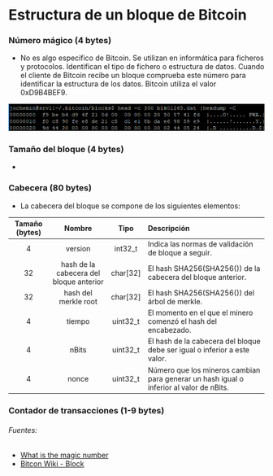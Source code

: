 # Estructura de un bloque de Bitcoin

### Número mágico (4 bytes)
 - No es algo específico de Bitcoin. Se utilizan en informática para ficheros y protocolos. Identifican el tipo de fichero o estructura de datos. Cuando el cliente de Bitcoin recibe un bloque comprueba este número para identificar la estructura de los datos. Bitcoin utiliza el valor 0xD9B4BEF9.

<p align="center">
  <img src="img_estruct_bloque/magic_number.png?raw=true" alt="Cabecera Bloque Bitcoin"/>
</p>

### Tamaño del bloque (4 bytes)
 - 

### Cabecera (80 bytes)
 - La cabecera del bloque se compone de los siguientes elementos:

|Tamaño (bytes)|Nombre|Tipo|Descripción|
|:---:|:---:|:---:|:---|
|4|version|int32_t|Indica las normas de validación de bloque a seguir.|
|32|hash de la cabecera del bloque anterior|char[32]|El hash SHA256(SHA256()) de la cabecera del bloque anterior.|
|32|hash del merkle root|char[32]|El hash SHA256(SHA256()) del árbol de merkle.|
|4|tiempo|uint32_t|El momento en el que el minero comenzó el hash del encabezado.|
|4|nBits|uint32_t|El hash de la cabecera del bloque debe ser igual o inferior a este valor.|
|4|nonce|uint32_t|Número que los mineros cambian para generar un hash igual o inferior al valor de nBits.|

### Contador de transacciones (1-9 bytes)




###### Fuentes:
 - [What is the magic number](https://bitcoin.stackexchange.com/questions/43189/what-is-the-magic-number-used-in-the-block-structure "What is the magic number")
 - [Bitcon Wiki - Block](https://en.bitcoin.it/wiki/Block "Bitcon Wiki - Block")
